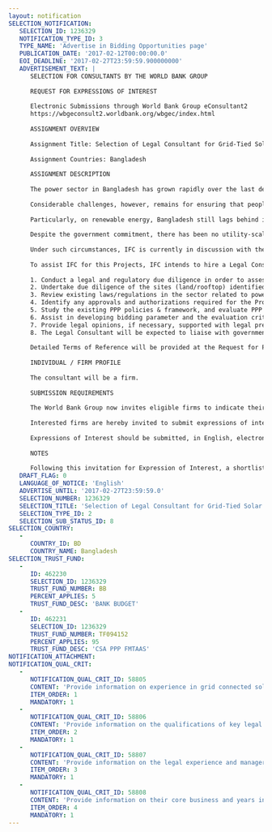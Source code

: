 ```yaml
---
layout: notification
SELECTION_NOTIFICATION: 
   SELECTION_ID: 1236329
   NOTIFICATION_TYPE_ID: 3
   TYPE_NAME: 'Advertise in Bidding Opportunities page'
   PUBLICATION_DATE: '2017-02-12T00:00:00.0'
   EOI_DEADLINE: '2017-02-27T23:59:59.900000000'
   ADVERTISEMENT_TEXT: |
      SELECTION FOR CONSULTANTS BY THE WORLD BANK GROUP
      
      REQUEST FOR EXPRESSIONS OF INTEREST
      
      Electronic Submissions through World Bank Group eConsultant2
      https://wbgeconsult2.worldbank.org/wbgec/index.html
      
      ASSIGNMENT OVERVIEW
      
      Assignment Title: Selection of Legal Consultant for Grid-Tied Solar PV Projects in Bangladesh
      
      Assignment Countries: Bangladesh
      
      ASSIGNMENT DESCRIPTION
      
      The power sector in Bangladesh has grown rapidly over the last decade, maximum generation increased from a little over 3,000 MW in 2009 to more than 8,000 MW in 2016. However, supply still lags behind peak demand resulting in demand curtailment particularly in the rural areas. Annual per capita energy consumption in Bangladesh is relatively low at 407 kWh, compared to 1,010 kWh for India, 2,600 kWh for China, and 13,246 kWh for the United States. However, Bangladesh has been successful in increasing access to electricity from less than 50% a decade ago to 76% today, including about 14% from renewable energy.
      
      Considerable challenges, however, remains for ensuring that people connected to the grid get uninterrupted electricity supply. The primary challenge is that Bangladesh's reserves of natural gas, which accounts for about 67% of power generation, are estimated to deplete from 2020 if no new gas reserves are discovered. Considering the depleting gas reserves, the Government of Bangladesh ("GoB") is targeting to reduce its single source dependency on gas and has initiated fuel diversification measures to achieve an efficient mix of gas, oil, coal, and renewable energy as per the Power System Master Plan 2010.
      
      Particularly, on renewable energy, Bangladesh still lags behind in its efforts to tap into potential grid-tied electricity generation despite the tremendous success of its off-grid renewable energy program. Installed renewable energy generation capacity is currently 430MW, with the 230MW Kaptai Hydropower project being the only grid-connected renewable energy resource, and the remaining is mostly from off-grid solar homes in rural areas. To increase the generation through renewable energy, GoB has taken a systematic approach by formulation of relevant policies and targets. As per the National Renewable Energy Policy 2008 ("NREP"), generation capacity of 2,000 MW is planned to be added by 2020 from renewable sources. GoB has also set renewable energy development targets for several technologies for each year from 2015 to 2021 ("RE Development Targets"). Furthering the ambitions of NREP, the RE Development Targets call for an additional 3,100 MW of renewable energy capacity to be installed by 2021. Most of the new capacity is planned from solar (1,676 MW, or 54%) and wind (1,370 MW, or 44%). 
      
      Despite the government commitment, there has been no utility-scale solar PV projects delivered in Bangladesh. A number of unsolicited proposals for grid-tied solar totaling around 500 MW were received by the Power Division over the past few years but none of the projects awarded is expected to come in operation anytime soon due to difficulties in obtaining land by the private sector and the inexperience of some of the companies. About 15 MW in solar rooftop PV systems have been installed in the main cities as a result of a government requirement for a certain percentage of lighting loads to come from solar for getting a new grid connection. However, most of these panels were installed to comply with the requirement to get a new grid connection and there were inadequate quality control and monitoring to ensure that quality panels were installed. As a result, most of this capacity produces little or no energy. 
      
      Under such circumstances, IFC is currently in discussion with the Power Division and Power Cell under the Ministry of Power, Energy & Mineral Resources ("MPEMR") to bring private sector investment in solar power generation through, i) ground mounted utility scale solar PV projects across multiple sites in Bangladesh, and ii) grid-tied rooftop solar PV projects across different cities ("Projects"). IFC plans to undertake the feasibility of the above Projects in terms of technical, environmental & social, legal, and financial viability. Depending on the outcome of the feasibility study, IFC may continue to provide transaction advisory services to facilitate selection of private sector partner(s) to develop the Projects on PPP basis, and till the Projects achieves financial closure. 
      
      To assist IFC for this Projects, IFC intends to hire a Legal Consultant to advise IFC on the legal and regulatory due diligence and to work in coordination with IFC and its other advisers, dedicating sufficient qualified resources to meet the deliverables and the timetable. The broad scope of the Legal Consultant comprises the following but is not limited to:
      
      1. Conduct a legal and regulatory due diligence in order to assess applicable legal & regulatory framework and identify any legal and regulatory issues that may impact a private sector party (foreign/local) to implement and operate the project;
      2. Undertake due diligence of the sites (land/rooftop) identified for setting up the proposed Projects, including review of the land/rooftop title (ownership) documents and suitability of such project in the identified location under the existing legal framework; 
      3. Review existing laws/regulations in the sector related to power generation, evacuation, and transmission, tariff policy, existing off-take arrangement, regulatory mechanism, review relevant national laws such as labor laws, environment regulations etc. and commercial regulations such as insurance, taxation, subsidy etc.; and identify any potential regulatory risks and establish an appropriate payment mechanism and a monitoring mechanism; 
      4. Identify any approvals and authorizations required for the Projects; develop the key principles of the project agreements and also ensure inclusion of bankable provisions, develop risk mitigation measures, and develop a tariff setting mechanism, if required;
      5. Study the existing PPP policies & framework, and evaluate PPP options, outlining roles and responsibilities of different parties and assist IFC in selecting the most practical option by recommending a PPP structure for the transaction;
      6. Assist in developing bidding parameter and the evaluation criteria, prepare bidding documents (which could include the RFQ, RFP, Power Purchase Agreement, Implementation Agreement etc.), address the legal queries raised during the bidding stage, and assist IFC in bid processing for selection of the private investor;
      7. Provide legal opinions, if necessary, supported with legal precedents and case laws on any aspect of the bid process that may require clarifications at any point during the bidding process; and
      8. The Legal Consultant will be expected to liaise with government authorities and other agencies to get the necessary data for carrying out the assignment.
      
      Detailed Terms of Reference will be provided at the Request for Proposal Stage.
      
      INDIVIDUAL / FIRM PROFILE
      
      The consultant will be a firm. 
      
      SUBMISSION REQUIREMENTS
      
      The World Bank Group now invites eligible firms to indicate their interest in providing the services. Interested firms must provide information indicating that they are qualified to perform the services (brochures, description of similar assignments, experience in similar conditions, availability of appropriate skills among staff, etc. for firms; CV and cover letter for individuals). Please note that the total size of all attachments should be less than 5MB. Consultants may associate to enhance their qualifications.
      
      Interested firms are hereby invited to submit expressions of interest.
      
      Expressions of Interest should be submitted, in English, electronically through World Bank Group eConsultant2 (https://wbgeconsult2.worldbank.org/wbgec/index.html)
      
      NOTES
      
      Following this invitation for Expression of Interest, a shortlist of qualified firms will be formally invited to submit proposals. Shortlisting and selection will be subject to the availability of funding.
   DRAFT_FLAG: 0
   LANGUAGE_OF_NOTICE: 'English'
   ADVERTISE_UNTIL: '2017-02-27T23:59:59.0'
   SELECTION_NUMBER: 1236329
   SELECTION_TITLE: 'Selection of Legal Consultant for Grid-Tied Solar PV Projects in Bangladesh'
   SELECTION_TYPE_ID: 2
   SELECTION_SUB_STATUS_ID: 8
SELECTION_COUNTRY: 
   - 
      COUNTRY_ID: BD
      COUNTRY_NAME: Bangladesh
SELECTION_TRUST_FUND: 
   - 
      ID: 462230
      SELECTION_ID: 1236329
      TRUST_FUND_NUMBER: BB
      PERCENT_APPLIES: 5
      TRUST_FUND_DESC: 'BANK BUDGET'
   - 
      ID: 462231
      SELECTION_ID: 1236329
      TRUST_FUND_NUMBER: TF094152
      PERCENT_APPLIES: 95
      TRUST_FUND_DESC: 'CSA PPP FMTAAS'
NOTIFICATION_ATTACHMENT: 
NOTIFICATION_QUAL_CRIT: 
   - 
      NOTIFICATION_QUAL_CRIT_ID: 58805
      CONTENT: 'Provide information on experience in grid connected solar PV projects (both utility scale ground mounted and rooftops) relevant to the assignment. Experience in grid connected solar PV projects globally will be an added advantage.'
      ITEM_ORDER: 1
      MANDATORY: 1
   - 
      NOTIFICATION_QUAL_CRIT_ID: 58806
      CONTENT: 'Provide information on the qualifications of key legal staff. Experience in grid connected solar PV projects globally will be an added advantage. Experience of working with Governments would be beneficial.'
      ITEM_ORDER: 2
      MANDATORY: 1
   - 
      NOTIFICATION_QUAL_CRIT_ID: 58807
      CONTENT: 'Provide information on the legal experience and managerial capabilities of the firm.'
      ITEM_ORDER: 3
      MANDATORY: 1
   - 
      NOTIFICATION_QUAL_CRIT_ID: 58808
      CONTENT: 'Provide information on their core business and years in business relevant to the assignment.'
      ITEM_ORDER: 4
      MANDATORY: 1
---
```

